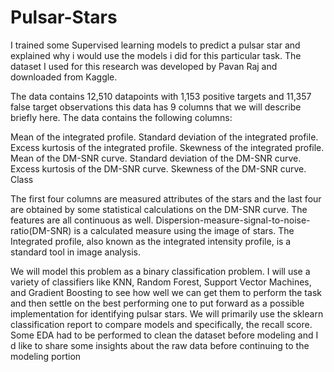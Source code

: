 # Pulsar-Stars
I trained some Supervised learning models to predict a pulsar star and explained why i would use the models i did for this particular task.
The dataset I used for this research was developed by Pavan Raj and downloaded from Kaggle.

The data contains 12,510 datapoints with 1,153 positive targets and 11,357 false target observations
 this data has 9 columns that we will describe briefly here. The data contains the following columns:
 
Mean of the integrated profile.
Standard deviation of the integrated profile.
Excess kurtosis of the integrated profile.
Skewness of the integrated profile.
Mean of the DM-SNR curve.
Standard deviation of the DM-SNR curve.
Excess kurtosis of the DM-SNR curve.
 Skewness of the DM-SNR curve.
Class

The first four columns are measured attributes of the stars and the last four are obtained by some statistical calculations on the DM-SNR curve. The features are all continuous as well. Dispersion-measure-signal-to-noise-ratio(DM-SNR) is a calculated measure using the image of stars. The Integrated profile, also known as the integrated intensity profile, is a standard tool in image analysis. 

We will model this problem as a binary classification problem. I will use a variety of classifiers like KNN, Random Forest, Support Vector Machines, and Gradient Boosting to see how well we can get them to perform the task and then settle on the best performing one to put forward as a possible implementation for identifying pulsar stars. We will primarily use the sklearn classification report to compare models and specifically, the recall score. 
Some EDA had to be performed to clean the dataset before modeling and I d like to share some insights about the raw data before continuing to the modeling portion 
